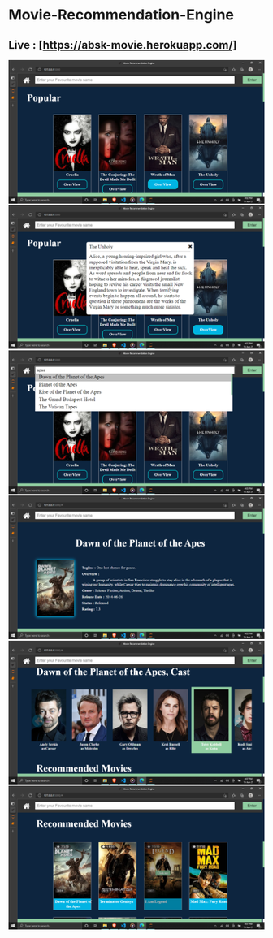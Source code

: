 # Movie-Recommendation-Engine
## Live : [https://absk-movie.herokuapp.com/]
<img src="Images/FP.png">
<img src="Images/overview.png">
<img src="Images/Sugg.png">
<img src="Images/Det.png">
<img src="Images/Cast.png">
<img src="Images/RM.png">
